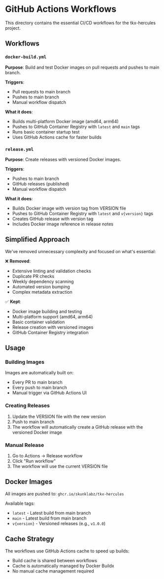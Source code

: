 # GitHub Actions Workflows

This directory contains the essential CI/CD workflows for the tkx-hercules project.

## Workflows

### `docker-build.yml`
**Purpose**: Build and test Docker images on pull requests and pushes to main branch.

**Triggers**:
- Pull requests to main branch
- Pushes to main branch  
- Manual workflow dispatch

**What it does**:
- Builds multi-platform Docker image (amd64, arm64)
- Pushes to GitHub Container Registry with `latest` and `main` tags
- Runs basic container startup test
- Uses GitHub Actions cache for faster builds

### `release.yml`
**Purpose**: Create releases with versioned Docker images.

**Triggers**:
- Pushes to main branch
- GitHub releases (published)
- Manual workflow dispatch

**What it does**:
- Builds Docker image with version tag from VERSION file
- Pushes to GitHub Container Registry with `latest` and `v{version}` tags
- Creates GitHub release with version tag
- Includes Docker image reference in release notes

## Simplified Approach

We've removed unnecessary complexity and focused on what's essential:

❌ **Removed**:
- Extensive linting and validation checks
- Duplicate PR checks
- Weekly dependency scanning
- Automated version bumping
- Complex metadata extraction

✅ **Kept**:
- Docker image building and testing
- Multi-platform support (amd64, arm64)
- Basic container validation
- Release creation with versioned images
- GitHub Container Registry integration

## Usage

### Building Images
Images are automatically built on:
- Every PR to main branch
- Every push to main branch
- Manual trigger via GitHub Actions UI

### Creating Releases
1. Update the VERSION file with the new version
2. Push to main branch
3. The workflow will automatically create a GitHub release with the versioned Docker image

### Manual Release
1. Go to Actions → Release workflow
2. Click "Run workflow"
3. The workflow will use the current VERSION file

## Docker Images

All images are pushed to: `ghcr.io/skunklabz/tkx-hercules`

Available tags:
- `latest` - Latest build from main branch
- `main` - Latest build from main branch  
- `v{version}` - Versioned releases (e.g., `v1.0.0`)

## Cache Strategy

The workflows use GitHub Actions cache to speed up builds:
- Build cache is shared between workflows
- Cache is automatically managed by Docker Buildx
- No manual cache management required 